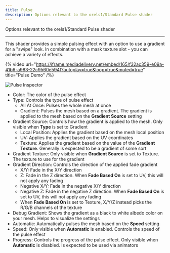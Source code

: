 ```yaml
---
title: Pulse
description: Options relevant to the orels1/Standard Pulse shader
---
```


Options relevant to the orels1/Standard Pulse shader

---

This shader provides a simple pulsing effect with an option to use a gradient for a "swipe" look. In combination with a mask texture slot - you can achieve a variety of effects.

{% video url="https://iframe.mediadelivery.net/embed/165/f32ac359-e09a-41b6-a983-22c9560e594f?autoplay=true&loop=true&muted=true" title="Pulse Demo" /%}

![Pulse Inspector](/img/docs/orl-standard/pulse/pulse-inspector.png "Pulse Inspector")

- Color: The color of the pulse effect
- Type: Controls the type of pulse effect
  - All At Once: Pulses the whole mesh at once
  - Gradient: Pulses the mesh based on a gradient. The gradient is applied to the mesh based on the **Gradient Source** setting
- Gradient Source: Controls how the gradient is applied to the mesh. Only visible when **Type** is set to Gradient
  - Local Position: Applies the gradient based on the mesh local position
  - UV: Applies the gradient based on the UV coordinates
  - Texture: Applies the gradient based on the value of the **Gradient Texture**. Generally is expected to be a gradient of some sort
- Gradient Texture: Only visible when **Gradient Source** is set to Texture. The texture to use for the gradient
- Gradient Direction: Controls the direction of the applied fade gradient
  - X/Y: Fade in the X/Y direction
  - Z: Fade in the Z direction. When **Fade Based On** is set to UV, this will not apply any fading
  - Negative X/Y: Fade in the negative X/Y direction
  - Negative Z: Fade in the negative Z direction. When **Fade Based On** is set to UV, this will not apply any fading
  - When **Fade Based On** is set to Texture, X/Y/Z instead picks the R/G/B channels of the texture
- Debug Gradient: Shows the gradient as a black to white albedo color on your mesh. Helps to visualize the settings
- Automatic: Automatically pulses the mesh based on the **Speed** setting
- Speed: Only visible when **Automatic** is enabled. Controls the speed of the pulse effect
- Progress: Controls the progress of the pulse effect. Only visible when **Automatic** is disabled. Is expected to be used via animators